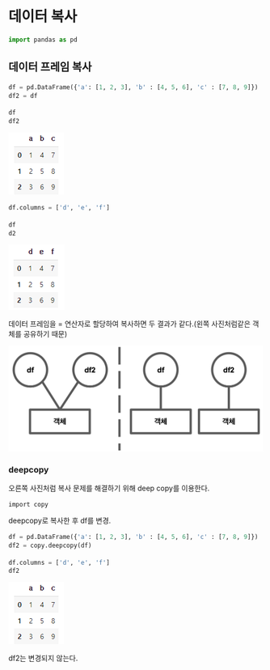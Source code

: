 # 데이터 복사

```python
import pandas as pd
```



## 데이터 프레임 복사

```python
df = pd.DataFrame({'a': [1, 2, 3], 'b' : [4, 5, 6], 'c' : [7, 8, 9]})
df2 = df

df
df2
```

<img src="https://github.com/HwanGonJang/DataScienceStudy/blob/main/DataAnalysis/DataPreprocessing/images/1-1.png?raw=true"></img>

```python
df.columns = ['d', 'e', 'f']

df
d2
```

<img src="https://github.com/HwanGonJang/DataScienceStudy/blob/main/DataAnalysis/DataPreprocessing/images/2-1.png?raw=true"></img>

데이터 프레임을 = 연산자로 할당하여 복사하면 두 결과가 같다.(왼쪽 사진처럼같은 객체를 공유하기 때문)

<img src="https://github.com/HwanGonJang/DataScienceStudy/blob/main/DataAnalysis/DataPreprocessing/images/3-1.png?raw=true"></img>



### deepcopy

오른쪽 사진처럼 복사 문제를 해결하기 위해 deep copy를 이용한다.

```
import copy
```



deepcopy로 복사한 후 df를 변경.

```python
df = pd.DataFrame({'a': [1, 2, 3], 'b' : [4, 5, 6], 'c' : [7, 8, 9]})
df2 = copy.deepcopy(df)

df.columns = ['d', 'e', 'f']
df2
```

<img src="https://github.com/HwanGonJang/DataScienceStudy/blob/main/DataAnalysis/DataPreprocessing/images/1-1.png?raw=true"></img>

df2는 변경되지 않는다.